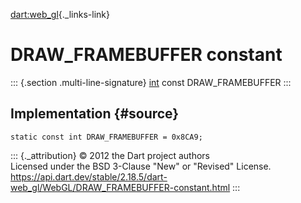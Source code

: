 [dart:web\_gl](../../dart-web_gl/dart-web_gl-library){._links-link}

DRAW\_FRAMEBUFFER constant
==========================

::: {.section .multi-line-signature}
[int](../../dart-core/int-class) const DRAW\_FRAMEBUFFER
:::

Implementation {#source}
--------------

``` {.language-dart data-language="dart"}
static const int DRAW_FRAMEBUFFER = 0x8CA9;
```

::: {._attribution}
© 2012 the Dart project authors\
Licensed under the BSD 3-Clause \"New\" or \"Revised\" License.\
<https://api.dart.dev/stable/2.18.5/dart-web_gl/WebGL/DRAW_FRAMEBUFFER-constant.html>
:::
